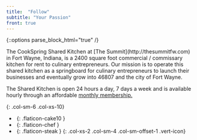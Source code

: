 ```yaml
---
title:  "Follow"
subtitle: "Your Passion"
front: true
---
```

{::options parse_block_html="true" /}
<div>
The CookSpring Shared Kitchen at [The Summit](http://thesummitfw.com) in Fort Wayne, Indiana, is a 2400 square foot commercial / commissary kitchen for rent to culinary entrepreneurs.  Our mission is to operate this shared kitchen as a springboard for culinary entrepreneurs to launch their businesses and eventually grow into 46807 and the city of Fort Wayne. 

The Shared Kitchen is open 24 hours a day, 7 days a week and is available hourly through an affordable [monthly membership.](#memberships)
</div>
{: .col-sm-6 .col-xs-10}

- _&nbsp;_{: .flaticon-cake10 }
- _&nbsp;_{: .flaticon-chef }
- _&nbsp;_{: .flaticon-steak }
{: .col-xs-2 .col-sm-4 .col-sm-offset-1 .vert-icon}